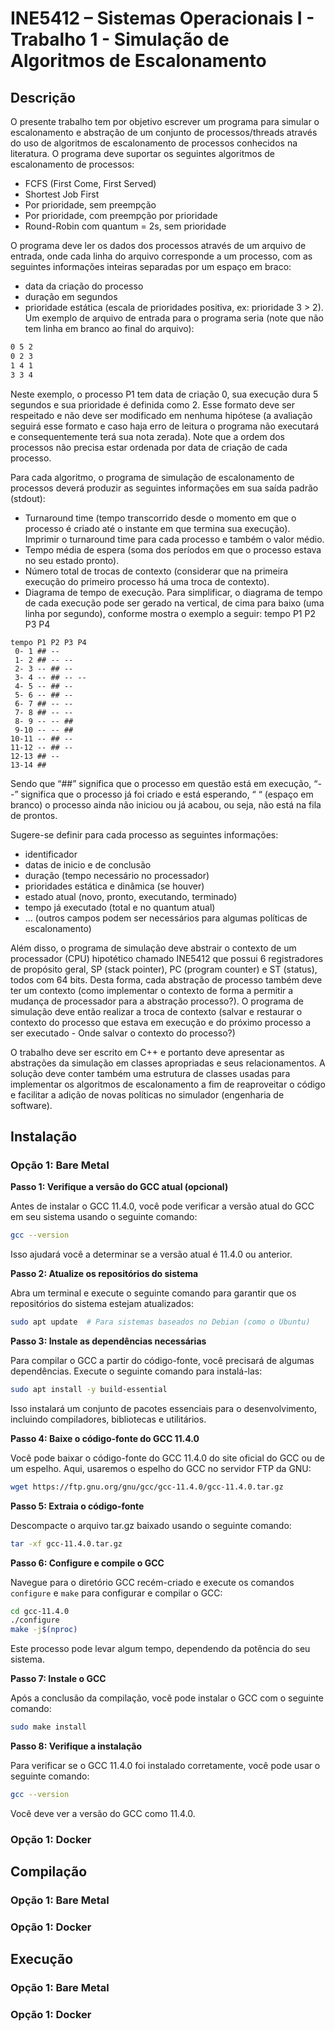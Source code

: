 # INE5412 – Sistemas Operacionais I - Trabalho 1 - Simulação de Algoritmos de Escalonamento

## Descrição
O presente trabalho tem por objetivo escrever um programa para simular o escalonamento e
abstração de um conjunto de processos/threads através do uso de algoritmos de escalonamento de
processos conhecidos na literatura. O programa deve suportar os seguintes algoritmos de
escalonamento de processos:
-  FCFS (First Come, First Served)
- Shortest Job First
- Por prioridade, sem preempção
- Por prioridade, com preempção por prioridade
- Round-Robin com quantum = 2s, sem prioridade


O programa deve ler os dados dos processos através de um arquivo de entrada, onde cada linha do
arquivo corresponde a um processo, com as seguintes informações inteiras separadas por um espaço
em braco:
- data da criação do processo
- duração em segundos
- prioridade estática (escala de prioridades positiva, ex: prioridade 3 > 2).
Um exemplo de arquivo de entrada para o programa seria (note que não tem linha em branco ao
final do arquivo):

```txt
0 5 2
0 2 3
1 4 1
3 3 4
```
Neste exemplo, o processo P1 tem data de criação 0, sua execução dura 5 segundos e sua prioridade
é definida como 2. Esse formato deve ser respeitado e não deve ser modificado em nenhuma
hipótese (a avaliação seguirá esse formato e caso haja erro de leitura o programa não executará e
consequentemente terá sua nota zerada). Note que a ordem dos processos não precisa estar ordenada
por data de criação de cada processo.

Para cada algoritmo, o programa de simulação de escalonamento de processos deverá produzir as
seguintes informações em sua saída padrão (stdout):
- Turnaround time (tempo transcorrido desde o momento em que o processo é criado até o
instante em que termina sua execução). Imprimir o turnaround time para cada processo e
também o valor médio.
- Tempo média de espera (soma dos períodos em que o processo estava no seu estado pronto).
- Número total de trocas de contexto (considerar que na primeira execução do primeiro
processo há uma troca de contexto).
- Diagrama de tempo de execução.
Para simplificar, o diagrama de tempo de cada execução pode ser gerado na vertical, de cima para
baixo (uma linha por segundo), conforme mostra o exemplo a seguir:
tempo P1 P2 P3 P4
```
tempo P1 P2 P3 P4
 0- 1 ## --
 1- 2 ## -- --
 2- 3 -- ## --
 3- 4 -- ## -- --
 4- 5 -- ## --
 5- 6 -- ## --
 6- 7 ## -- --
 7- 8 ## -- --
 8- 9 -- -- ##
 9-10 -- -- ##
10-11 -- ## --
11-12 -- ## --
12-13 ## --
13-14 ##
```

Sendo que “##” significa que o processo em questão está em execução, “--” significa que o
processo já foi criado e está esperando, “ “ (espaço em branco) o processo ainda não iniciou ou já
acabou, ou seja, não está na fila de prontos.

Sugere-se definir para cada processo as seguintes informações:
- identificador
- datas de inicio e de conclusão
- duração (tempo necessário no processador)
- prioridades estática e dinâmica (se houver)
- estado atual (novo, pronto, executando, terminado)
- tempo já executado (total e no quantum atual)
- … (outros campos podem ser necessários para algumas políticas de escalonamento)
  
Além disso, o programa de simulação deve abstrair o contexto de um processador (CPU) hipotético
chamado INE5412 que possui 6 registradores de propósito geral, SP (stack pointer), PC (program
counter) e ST (status), todos com 64 bits. Desta forma, cada abstração de processo também deve ter
um contexto (como implementar o contexto de forma a permitir a mudança de processador para a
abstração processo?). O programa de simulação deve então realizar a troca de contexto (salvar e
restaurar o contexto do processo que estava em execução e do próximo processo a ser executado -
Onde salvar o contexto do processo?)

O trabalho deve ser escrito em C++ e portanto deve apresentar as abstrações da simulação em
classes apropriadas e seus relacionamentos. A solução deve conter também uma estrutura de classes
usadas para implementar os algoritmos de escalonamento a fim de reaproveitar o código e facilitar a
adição de novas políticas no simulador (engenharia de software).

## Instalação
### Opção 1: Bare Metal

  
  **Passo 1: Verifique a versão do GCC atual (opcional)**
  
   Antes de instalar o GCC 11.4.0, você pode verificar a versão atual do GCC em seu sistema usando o seguinte comando:
   
   ```bash
   gcc --version
   ```
   
   Isso ajudará você a determinar se a versão atual é 11.4.0 ou anterior.
  
  **Passo 2: Atualize os repositórios do sistema**
  
   Abra um terminal e execute o seguinte comando para garantir que os repositórios do sistema estejam atualizados:
   
   ```bash
   sudo apt update  # Para sistemas baseados no Debian (como o Ubuntu)
   ```
  
  **Passo 3: Instale as dependências necessárias**
  
   Para compilar o GCC a partir do código-fonte, você precisará de algumas dependências. Execute o seguinte comando para instalá-las:
   
   ```bash
   sudo apt install -y build-essential
   ```
   
   Isso instalará um conjunto de pacotes essenciais para o desenvolvimento, incluindo compiladores, bibliotecas e utilitários.
  
  **Passo 4: Baixe o código-fonte do GCC 11.4.0**
  
   Você pode baixar o código-fonte do GCC 11.4.0 do site oficial do GCC ou de um espelho. Aqui, usaremos o espelho do GCC no servidor FTP da GNU:
   
   ```bash
   wget https://ftp.gnu.org/gnu/gcc/gcc-11.4.0/gcc-11.4.0.tar.gz
   ```
  
  **Passo 5: Extraia o código-fonte**
  
   Descompacte o arquivo tar.gz baixado usando o seguinte comando:
   
   ```bash
   tar -xf gcc-11.4.0.tar.gz
   ```
  
  **Passo 6: Configure e compile o GCC**
  
   Navegue para o diretório GCC recém-criado e execute os comandos `configure` e `make` para configurar e compilar o GCC:
   
   ```bash
   cd gcc-11.4.0
   ./configure
   make -j$(nproc)
   ```
   
   Este processo pode levar algum tempo, dependendo da potência do seu sistema.
  
  **Passo 7: Instale o GCC**
  
   Após a conclusão da compilação, você pode instalar o GCC com o seguinte comando:
   
   ```bash
   sudo make install
   ```
   
  **Passo 8: Verifique a instalação**
  
   Para verificar se o GCC 11.4.0 foi instalado corretamente, você pode usar o seguinte comando:
   
   ```bash
   gcc --version
   ```
   
   Você deve ver a versão do GCC como 11.4.0.

### Opção 1: Docker

## Compilação
### Opção 1: Bare Metal

### Opção 1: Docker

## Execução
### Opção 1: Bare Metal

### Opção 1: Docker
